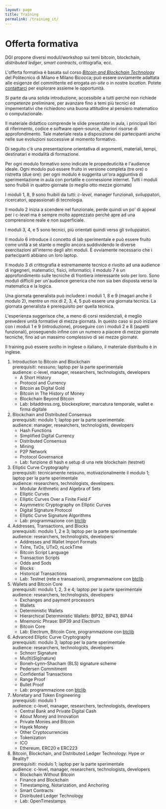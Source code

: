 ```yaml
---
layout: page
title: Training
permalink: /training_it/
---
```


# Offerta formativa

DGI propone diversi moduli/workshop sui temi bitcoin, blockchain, _distributed ledger_, _smart contracts_, crittografia, ecc.

L'offerta formativa è basata sul corso [_Bitcoin and Blockchain Technology_](http://www.ametrano.net/bbt) del Politecnico di Milano e Milano Bicocca; può essere ovviamente adattata alle esigenze del committente ed erogata _on-site_ o in nostre _location_. Potete [contattarci](https://bit.ly/contact-dgi) per esplorare assieme le opportunità.

Si parte da una solida introduzione, accessibile a tutti perché non richiede competenze preliminare, per avanzare fino a temi più tecnici ed impementativi che richiedono una buona attitudine al pensiero matematico o computazionale.

Il materiale didattico comprende le slide presentate in aula, i principali libri di riferimento, codice e software open-source, ulteriori risorse di approfondimento. Tale materiale resta a disposizione dei partecipanti anche nelle sue evoluzioni successive al momento formativo.

Di seguito c'è una presentazione orientativa di argomenti, materiali, tempi, destinatari e modalità di formazione.

Per ogni modulo formativo sono indicate le propedeuticità e l'audience ideale. Ogni modulo può essere fruito in versione completa (tre ore) o ristretta (due ore): per ogni modulo è suggerita un'ora aggiuntiva di sperimentazione in aula con portatile e connessione internet. Tutti i moduli sono fruibili in quattro giornate (o meglio otto mezze giornate)

I moduli 1, 8, 9 sono fruibili da tutti: _c-level_, manager funzionali, sviluppatori, ricercatori, appassionati di tecnologia.

Il modulo 2 inizia a scendere nel funzionale, perde quindi un po' di appeal per i c-level ma è sempre molto apprezzato perché apre ad una comprensione reale e non superficiale.

I moduli 3, 4, e 5 sono tecnici, più orientati quindi verso gli sviluppatori.

Il modulo 6 introduce il concetto di lab sperimentale e può essere fruito come unità a sé stante o meglio ancora suddividendo le diverse exercitazioni all'interno degli altri moduli. È ovviamente necessario che i partecipanti abbiano un loro laptop.

Il modulo 3 di crittografia è estremamente tecnico e rivolto ad una audience di ingegneri, matematici, fisici, informatici; il modulo 7 è un approfondimento sulle tecniche di frontiera interessante solo per loro. Sono moduli difficili per un'audience generica che non sia ben disposta verso la matematica e la logica.

Una giornata generalista può includere i moduli 1, 8 e 9 (magari anche il modulo 2), mentre un mix di 2, 3, 4, 5 può essere una giornata tecnica. La giornata generalista è prerequisito per quella tecnica.

L'esperienza suggerisce che, a meno di corsi residenziali, è meglio prevedere unità formative di mezza giornata. In questo caso si può iniziare con i moduli 1 e 9 (introduzione), proseguire con i moduli 2 e 8 (aspetti funzionali), proseguendo infine con un numero a piacere di mezze giornate tecniche, fino ad un massimo complessivo di sei mezze giornate.

Il training può essere svolto in inglese o italiano, il materiale distribuito è in inglese.

1. Introduction to Bitcoin and Blockchain  
   prerequisiti: nessuno; laptop per la parte sperimentale  
   audience: c-level, manager, researchers, technologists, developers
    - A Short History
    - Protocol and Currency
    - Bitcoin as Digital Gold
    - Bitcoin in The History of Money
    - Blockchain Beyond Bitcoin
    - Lab: bitaddress.org, blockexplorer, marcatura temporale, wallet e firma digitale
2. Blockchain and Distributed Consensus  
   prerequisiti: modulo 1; laptop per la parte sperimentale.  
   audience: manager, researchers, technologists, developers
    - Hash Functions
    - Simplified Digital Currency
    - Distributed Consensus
    - Mining
    - P2P Network
    - Protocol Governance
    - Lab: funzione di hash e setup di una rete blockchain (testnet)
3. Elliptic Curve Cryptography  
   prerequisiti: tecnicamente nessuno, motivazionalmente il modulo 1; laptop per la parte sperimentale  
   audience: researchers, technologists, developers.  
    - Modular Arithmetic and Algebra of Sets
    - Elliptic Curves
    - Elliptic Curves Over a Finite Field 𝐹
    - Asymmetric Cryptography on Elliptic Curves
    - Digital Signature Protocol
    - Elliptic Curve Signature Algorithms
    - Lab: programmazione con [btclib](github.com/dginst/btclib)
4. Addresses, Transactions, and Blocks  
   prerequisiti: modulo 1, 2 e 3; laptop per la parte sperimentale  
   audience: researchers, technologists, developers  
    - Addresses and Wallet Import Formats
    - TxIns, TxOs, UTxO, nLockTime
    - Bitcoin Script Language
    - Transaction Scripts
    - Odds and Sods
    - Blocks
    - Historical Transactions
    - Lab: Testnet (rete e transazioni), programmazione con [btclib](github.com/dginst/btclib)
5. Wallets and Bitcoin Core  
   prerequisiti: modulo 1, 2, 3 e 4; laptop per la parte sperimentale  
   audience: researchers, technologists, developers
    - Exchanges and payment processors
    - Wallets
    - Deterministic Wallets
    - Hierarchical Deterministic Wallets: BIP32, BIP43, BIP44
    - Mnemonic Phrase: BIP39 and Electrum
    - Bitcoin Core
    - Lab: Electrum, Bitcoin Core, programmazione con [btclib](github.com/dginst/btclib)
6. Advanced Elliptic Curve Cryptography  
   prerequisiti: modulo 3; laptop per la parte sperimentale  
   audience: researchers, technologists, developers
    - Schnorr Signature
    - Mu(lti)Sig(nature)
    - Boneh–Lynn–Shacham (BLS) signature scheme
    - Pedersen Commitment
    - Confidential Transactions
    - Range Proof
    - Bullet Proof
    - Lab: programmazione con [btclib](github.com/dginst/btclib)
7. Monetary and Token Engineering  
   prerequisiti: modulo 1  
   audience: c-level, manager,  researchers, technologists, developers
    - Central Bank and Private Digital Cash
    - About Money and Innovation
    - Private Monies and Bitcoin
    - Hayek Money
    - Other Cryptocurrencies
    - Tokenization
    - ICO
    - Ethereum, ERC20 e ERC223
8. Bitcoin, Blockchain, and Distributed Ledger Technology: Hype or Reality?  
   prerequisiti: modulo 1; laptop per la parte sperimentale  
   audience: c-level, manager,  researchers, technologists, developers
    - Blockchain Without Bitcoin
    - Finance and Blockchain
    - Timestamping, Notarization, and Anchoring
    - Smart Contracts
    - Distributed Ledger Technology
    - Lab: OpenTimestamps
